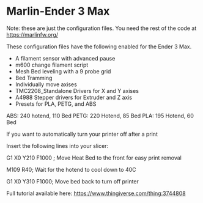 # Marlin-Ender 3 Max

Note: these are just the configuration files. You need the rest of the code at https://marlinfw.org/

These configuration files have the following enabled for the Ender 3 Max.

- A filament sensor with advanced pause
- m600 change filament script
- Mesh Bed leveling with a 9 probe grid
- Bed Tramming
- Individually move axises
- TMC2208_Standalone Drivers for X and Y axises
- A4988 Stepper drivers for Extruder and Z axis
- Presets for PLA, PETG, and ABS

ABS: 240 hotend, 110 Bed
PETG: 220 Hotend, 85 Bed
PLA: 195 Hotend, 60 Bed

If you want to automatically turn your printer off after a print


Insert the following lines into your slicer: 

G1 X0 Y210 F1000 ; Move Heat Bed to the front for easy print removal

M109 R40; Wait for the hotend to cool down to 40C

G1 X0 Y310 F1000; Move bed back to turn off printer

Full tutorial available here: https://www.thingiverse.com/thing:3744808
